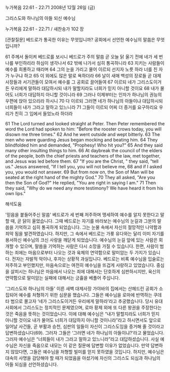 누가복음 22:61 - 22:71 
2008년 12월 26일 (금)

그리스도와 하나님의 아들 되신 예수님



누가복음 22:61 - 22:71 / 새찬송가 102 장


[관찰질문]
베드로가 통곡한 이유는 무엇입니까? 
공회에서 선언한 예수님의 말씀은 무엇입니까? 

61 주께서 돌이켜 베드로를 보시니 베드로가 주의 말씀 곧 오늘 닭 울기 전에 네가 세 번 나를 부인하리라 하심이 생각나서 
62 밖에 나가서 심히 통곡하니라 
63 지키는 사람들이 예수를 희롱하고 때리며
64 그의 눈을 가리고 물어 이르되 선지자 노릇 하라 너를 친 자가 누구냐 하고 
65 이 외에도 많은 말로 욕하더라
66 날이 새매 백성의 장로들 곧 대제사장들과 서기관들이 모여서 예수를 그 공회로 끌어들여 
67 이르되 네가 그리스도이거든 우리에게 말하라 대답하시되 내가 말할지라도 너희가 믿지 아니할 것이요
68 내가 물어도 너희가 대답하지 아니할 것이니라
69 그러나 이제부터는 인자가 하나님의 권능의 우편에 앉아 있으리라 하시니
70 다 이르되 그러면 네가 하나님의 아들이냐 대답하시되 너희들이 내가 그라고 말하고 있느니라 
71 그들이 이르되 어찌 더 증거를 요구하리요 우리가 친히 그 입에서 들었노라 하더라 

61 The Lord turned and looked straight at Peter. Then Peter remembered the word the Lord had spoken to him: "Before the rooster crows today, you will disown me three times." 
62 And he went outside and wept bitterly. 
63 The men who were guarding Jesus began mocking and beating him. 
64 They blindfolded him and demanded, "Prophesy! Who hit you?" 
65 And they said many other insulting things to him. 
66 At daybreak the council of the elders of the people, both the chief priests and teachers of the law, met together, and Jesus was led before them. 
67 "If you are the Christ, " they said, "tell us." Jesus answered, "If I tell you, you will not believe me, 
68 and if I asked you, you would not answer. 
69 But from now on, the Son of Man will be seated at the right hand of the mighty God." 
70 They all asked, "Are you then the Son of God?" He replied, "You are right in saying I am." 
71 Then they said, "Why do we need any more testimony? We have heard it from his own lips."

해석도움





'믿음을 붙들어주신 말씀'
 베드로가 세 번째 저주하며 맹세하여 예수를 알지 못한다고 말할 때, 곧 닭이 울었습니다. 그때 베드로는 자기를 바라보는 예수님의 눈길과 그분의 말씀을 기억하고 심히 통곡하게 되었습니다. 그는 눈물 속에서 자신의 절망적인 나약함과 죄악 됨을 발견하였습니다. 하지만, 그 속에서 베드로는 가룟 유다와는 달리 이미 자기를 용서하신 예수님의 크신 사랑을 깨닫게 되었습니다. 예수님의 눈길 앞에 있는 사람은 회개할 수 있으며, 말씀을 기억하는 사람은 다시 소망을 가질 수 있습니다. 한편, 사람이 범하는 죄에는 마음으로부터 나오는 것과 육체의 연약함으로 말미암는 두 가지가 있습니다. 전자는 자발적 악이나, 후자는 상황적 과실입니다. 베드로는 비록 예수님을 입술로는 저주하고 부인했지만, 마음속으로는 여전히 예수님을 뜨겁게 사랑하고 있었습니다. 중심을 살피시는 하나님은 마음에서 나오는 죄에 대해서는 단호하게 심판하시지만, 육신의 연약함으로 말미암는 실패에 대해서는 긍휼을 베풀어 주십니다.        

'그리스도와 하나님의 아들'
 이른 새벽 대제사장 가야바의 집에서는 산헤드린 공회가 소집되어 예수를 처형하기 위한 심문을 했습니다. 그들은 예수님을 로마에 반역하는 쿠데타 범으로 몰고자 ‘네가 그리스도이거든 우리에게 말하라’라고 추궁했습니다. 당시 유대사회에서 그리스도는 정치적인 문제였으며, 로마 황제 외에 또 다른 왕권을 주장한다는 것은 죽음을 뜻하는 것이었습니다. 이에 대해 예수님은 “내가 말할지라도 너희가 믿지 아니할 것이요 내가 물어도 너희가 대답하지 아니할 것이니라”라고 하시면서도 앞으로 일어날 사건들, 곧 부활과 승천, 심판의 일들이 자신이 그리스도임을 증거해 줄 것이라고 답변하셨습니다(69). 그러자 그들은 ‘그러면 네가 하나님의 아들이냐?’라고 물었습니다. 그러자 예수님은 “너희들이 내가 그라고 말하고 있느니라”라고 대답하셨습니다. 사실 예수님은 자신을 죽음으로 내모는 이 같은 질문에 답변할 이유가 없었습니다. 만약 답변하지 않았다면, 그들은 예수님을 처형할 빌미를 얻지 못하였을 것입니다. 하지만, 예수님은 대속의 사명을 감당해야 할 때가 되었음을 아셨기에 자신의 그리스도 되심과 하나님의 아들 되심을 선언하셨습니다.